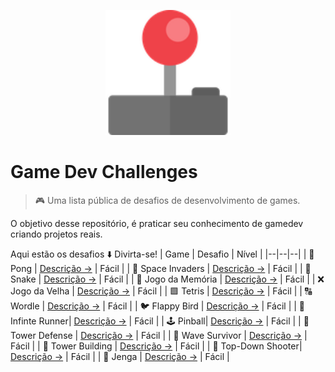 <p align="center"><img src="https://raw.githubusercontent.com/magegamedev/gamedev-challenges/main/controller.png" alt="Game Dev Challenges" width="200"></p>

# Game Dev Challenges
  
> 🎮 Uma lista pública de desafios de desenvolvimento de games.

O objetivo desse repositório, é praticar seu conhecimento de gamedev criando projetos reais.

Aqui estão os desafios ⬇️ Divirta-se!
| Game | Desafio | Nível |
|--|--|--|
| 🏓 Pong | [Descrição →]() | Fácil |
| 👾 Space Invaders | [Descrição →]() | Fácil |
| 🐍 Snake | [Descrição →]() | Fácil |
| 🧠 Jogo da Memória | [Descrição →]() | Fácil |
| ❌ Jogo da Velha | [Descrição →]() | Fácil |
| 🟩 Tetris | [Descrição →]() | Fácil |
| 🔠 Wordle | [Descrição →]() | Fácil |
| 🐦 Flappy Bird | [Descrição →]() | Fácil |
| 👟 Infinte Runner| [Descrição →]() | Fácil |
| 🕹️ Pinball| [Descrição →]() | Fácil |
| 🏰 Tower Defense | [Descrição →]() | Fácil |
| 👹 Wave Survivor | [Descrição →]() | Fácil |
| 🗼 Tower Building | [Descrição →]() | Fácil |
| 🔫 Top-Down Shooter| [Descrição →]() | Fácil |
| 🧱 Jenga | [Descrição →]() | Fácil |
